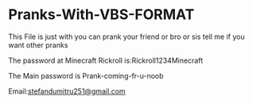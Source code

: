 # Pranks-With-VBS-FORMAT

This File is just with you can prank your friend or bro or sis
tell me if you want other pranks

The password at Minecraft Rickroll is:Rickroll1234Minecraft

The Main password is Prank-coming-fr-u-noob

Email:stefandumitru251@gmail.com
